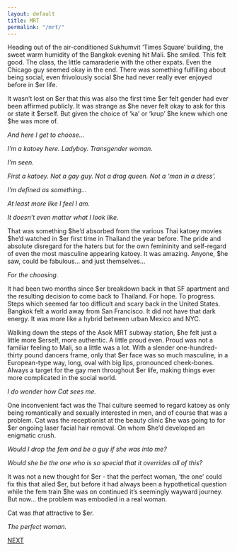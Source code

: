 ```yaml
---
layout: default
title: MRT
permalink: "/mrt/"
---
```

<!-- wp:paragraph -->

Heading out of the air-conditioned Sukhumvit ‘Times Square’ building, the sweet warm humidity of the Bangkok evening hit Mali. $he smiled. This felt good. The class, the little camaraderie with the other expats. Even the Chicago guy seemed okay in the end. There was something fulfilling about being social, even frivolously social $he had never really ever enjoyed before in $er life.&nbsp;

<!-- /wp:paragraph -->

<!-- wp:paragraph -->

It wasn’t lost on $er that this was also the first time $er felt gender had ever been affirmed publicly. It was strange as $he never felt okay to ask for this or state it $erself. But given the choice of ‘ka’ or ‘krup’ $he knew which one $he was more of.

<!-- /wp:paragraph -->

<!-- wp:paragraph -->

_And here I get to choose…&nbsp;_

<!-- /wp:paragraph -->

<!-- wp:paragraph -->

_I’m a katoey here. Ladyboy. Transgender woman._

<!-- /wp:paragraph -->

<!-- wp:paragraph -->

_I’m seen.&nbsp;_

<!-- /wp:paragraph -->

<!-- wp:paragraph -->

_First a katoey. Not a gay guy. Not a drag queen. Not a ‘man in a dress’.&nbsp;_

<!-- /wp:paragraph -->

<!-- wp:paragraph -->

_I’m defined as something…&nbsp;_

<!-- /wp:paragraph -->

<!-- wp:paragraph -->

_At least more like I feel I am._

<!-- /wp:paragraph -->

<!-- wp:paragraph -->

_It doesn’t even matter what I look like._

<!-- /wp:paragraph -->

<!-- wp:paragraph -->

That was something $he’d absorbed from the various Thai katoey movies $he’d watched in $er first time in Thailand the year before. The pride and absolute disregard for the haters but for the own femininity and self-regard of even the most masculine appearing katoey. It was amazing. Anyone, $he saw, could be fabulous… and just themselves…

<!-- /wp:paragraph -->

<!-- wp:paragraph -->

_For the choosing. &nbsp;_

<!-- /wp:paragraph -->

<!-- wp:paragraph -->

It had been two months since $er breakdown back in that SF apartment and the resulting decision to come back to Thailand. For hope. To progress. Steps which seemed far too difficult and scary back in the United States. Bangkok felt a world away from San Francisco. It did not have that dark energy. It was more like a hybrid between urban Mexico and NYC.&nbsp;

<!-- /wp:paragraph -->

<!-- wp:paragraph -->

Walking down the steps of the Asok MRT subway station, $he felt just a little more $erself, more authentic. A little proud even. Proud was not a familiar feeling to Mali, so a little was a lot. With a slender one-hundred-thirty pound dancers frame, only that $er face was so much masculine, in a European-type way, long, oval with big lips, pronounced cheek-bones. Always a target for the gay men throughout $er life, making things ever more complicated in the social world.&nbsp;

<!-- /wp:paragraph -->

<!-- wp:paragraph -->

_I do wonder how Cat sees me.&nbsp;_

<!-- /wp:paragraph -->

<!-- wp:paragraph -->

One inconvenient fact was the Thai culture seemed to regard katoey as only being romantically and sexually interested in men, and of course that was a problem. Cat was the receptionist at the beauty clinic $he was going to for $er ongoing laser facial hair removal. On whom $he’d developed an enigmatic crush.&nbsp;

<!-- /wp:paragraph -->

<!-- wp:paragraph -->

_Would I drop the fem and be a guy if she was into me?&nbsp;_

<!-- /wp:paragraph -->

<!-- wp:paragraph -->

_Would she be the one who is so special that it overrides all of this?&nbsp;_

<!-- /wp:paragraph -->

<!-- wp:paragraph -->

It was not a new thought for $er - that the perfect woman, ‘the one’ could fix this that ailed $er, but before it had always been a hypothetical question while the fem train $he was on continued it’s seemingly wayward journey. But now… the problem was embodied in a real woman.&nbsp;

<!-- /wp:paragraph -->

<!-- wp:paragraph -->

Cat was _that_ attractive to $er.

<!-- /wp:paragraph -->

<!-- wp:paragraph -->

_The perfect woman._

<!-- /wp:paragraph -->

<!-- wp:paragraph -->

[NEXT](https://ffs.alexikaruna.com/standing/)

<!-- /wp:paragraph -->

